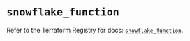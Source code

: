 # `snowflake_function`

Refer to the Terraform Registry for docs: [`snowflake_function`](https://registry.terraform.io/providers/snowflake-labs/snowflake/0.99.0/docs/resources/function).
